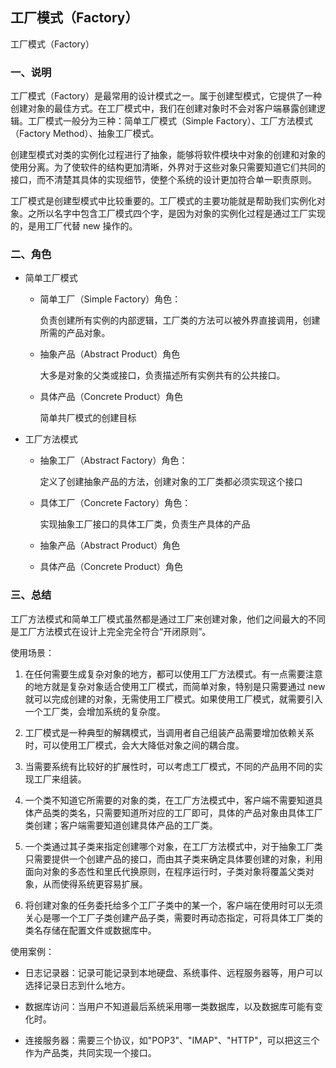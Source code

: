 ## 工厂模式（Factory）

工厂模式（Factory）

### 一、说明

工厂模式（Factory）是最常用的设计模式之一。属于创建型模式，它提供了一种创建对象的最佳方式。在工厂模式中，我们在创建对象时不会对客户端暴露创建逻辑。工厂模式一般分为三种：简单工厂模式（Simple Factory）、工厂方法模式（Factory Method）、抽象工厂模式。

创建型模式对类的实例化过程进行了抽象，能够将软件模块中对象的创建和对象的使用分离。为了使软件的结构更加清晰，外界对于这些对象只需要知道它们共同的接口，而不清楚其具体的实现细节，使整个系统的设计更加符合单一职责原则。

工厂模式是创建型模式中比较重要的。工厂模式的主要功能就是帮助我们实例化对象。之所以名字中包含工厂模式四个字，是因为对象的实例化过程是通过工厂实现的，是用工厂代替 new 操作的。

### 二、角色

- 简单工厂模式

  - 简单工厂（Simple Factory）角色：

    负责创建所有实例的内部逻辑，工厂类的方法可以被外界直接调用，创建所需的产品对象。

  - 抽象产品（Abstract Product）角色

    大多是对象的父类或接口，负责描述所有实例共有的公共接口。

  - 具体产品（Concrete Product）角色

    简单共厂模式的创建目标

- 工厂方法模式

  - 抽象工厂（Abstract Factory）角色：

    定义了创建抽象产品的方法，创建对象的工厂类都必须实现这个接口

  - 具体工厂（Concrete Factory）角色：

    实现抽象工厂接口的具体工厂类，负责生产具体的产品

  - 抽象产品（Abstract Product）角色

  - 具体产品（Concrete Product）角色

### 三、总结

工厂方法模式和简单工厂模式虽然都是通过工厂来创建对象，他们之间最大的不同是工厂方法模式在设计上完全完全符合“开闭原则”。

使用场景：

1) 在任何需要生成复杂对象的地方，都可以使用工厂方法模式。有一点需要注意的地方就是复杂对象适合使用工厂模式，而简单对象，特别是只需要通过 new 就可以完成创建的对象，无需使用工厂模式。如果使用工厂模式，就需要引入一个工厂类，会增加系统的复杂度。

2) 工厂模式是一种典型的解耦模式，当调用者自己组装产品需要增加依赖关系时，可以使用工厂模式，会大大降低对象之间的耦合度。

3) 当需要系统有比较好的扩展性时，可以考虑工厂模式，不同的产品用不同的实现工厂来组装。
4) 一个类不知道它所需要的对象的类，在工厂方法模式中，客户端不需要知道具体产品类的类名，只需要知道所对应的工厂即可，具体的产品对象由具体工厂类创建；客户端需要知道创建具体产品的工厂类。
5) 一个类通过其子类来指定创建哪个对象，在工厂方法模式中，对于抽象工厂类只需要提供一个创建产品的接口，而由其子类来确定具体要创建的对象，利用面向对象的多态性和里氏代换原则，在程序运行时，子类对象将覆盖父类对象，从而使得系统更容易扩展。
6) 将创建对象的任务委托给多个工厂子类中的某一个，客户端在使用时可以无须关心是哪一个工厂子类创建产品子类，需要时再动态指定，可将具体工厂类的类名存储在配置文件或数据库中。

使用案例：

- 日志记录器：记录可能记录到本地硬盘、系统事件、远程服务器等，用户可以选择记录日志到什么地方。

- 数据库访问：当用户不知道最后系统采用哪一类数据库，以及数据库可能有变化时。

- 连接服务器：需要三个协议，如"POP3"、"IMAP"、"HTTP"，可以把这三个作为产品类，共同实现一个接口。
